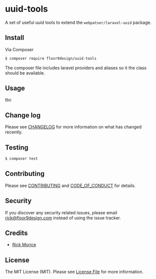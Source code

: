 # uuid-tools
A set of useful uuid tools to extend the `webpatser/laravel-uuid` package.

## Install

Via Composer

``` bash
$ composer require floor9design/uuid-tools
```

The composer file includes laravel providers and aliases so it the class should be available.

## Usage

tbc

## Change log

Please see [CHANGELOG](docs/CHANGELOG.md) for more information on what has changed recently.

## Testing

``` bash
$ composer test
```

## Contributing

Please see [CONTRIBUTING](docs/CONTRIBUTING.md) and [CODE_OF_CONDUCT](docs/CODE_OF_CONDUCT.md) for details.

## Security

If you discover any security related issues, please email rick@floor9design.com instead of using the issue tracker.

## Credits

- [Rick Morice][link-author]

## License

The MIT License (MIT). Please see [License File](docs/LICENSE.md) for more information.

[ico-version]: https://img.shields.io/packagist/v/floor9design/uuid-tools.svg?style=flat-square
[ico-license]: https://img.shields.io/badge/license-MIT-brightgreen.svg?style=flat-square
[ico-travis]: https://img.shields.io/travis/floor9design/uuid-tools/master.svg?style=flat-square
[ico-scrutinizer]: https://img.shields.io/scrutinizer/coverage/g/floor9design/uuid-tools.svg?style=flat-square
[ico-code-quality]: https://img.shields.io/scrutinizer/g/floor9design/uuid-tools.svg?style=flat-square
[ico-downloads]: https://img.shields.io/packagist/dt/floor9design/uuid-tools.svg?style=flat-square

[link-packagist]: https://packagist.org/packages/floor9design/uuid-tools
[link-travis]: https://travis-ci.org/floor9design/uuid-tools
[link-scrutinizer]: https://scrutinizer-ci.com/g/floor9design/uuid-tools/code-structure
[link-code-quality]: https://scrutinizer-ci.com/g/floor9design/uuid-tools
[link-downloads]: https://packagist.org/packages/floor9design/uuid-tools
[link-author]: https://github.com/elb98rm

